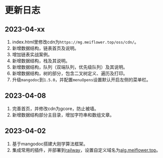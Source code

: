 # 更新日志
## 2023-04-xx
1. index.html里修改cdn为`https://mg.meiflower.top/oss/cdn/`。
2. 新增数据结构，链表首页及说明。
3. 增加链表实战案例。
4. 新增数据结构，栈及其说明。
5. 新增数据结构，队列（双端队列，优先级队列）及其说明。
6. 新增数据结构，树的部分，包含二叉树定义、遍历及打印。
7. 升级`mangodoc`到`1.5.0`，并配置`menuOpens`设置默认开启左侧的菜单栏。

## 2023-04-08
1. 完善首页，并修改cdn为gcore，防止被墙。
2. 新增数据结构部分主目录，增加字符串和数组文章。

## 2023-04-02
1. 基于mangodoc搭建大刚学算法框架。
2. 集成常用的插件，并部署到[railway](https://railway.app/project/7655da15-e2e0-4334-aab8-44f7b3359402/service/a382a0c3-e53d-467e-8157-75af1446d267)，设置自定义域名为[alg.meiflower.top](alg.meiflower.top)。

